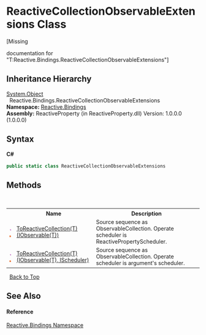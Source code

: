 # ReactiveCollectionObservableExtensions Class
 

\[Missing <summary> documentation for "T:Reactive.Bindings.ReactiveCollectionObservableExtensions"\]


## Inheritance Hierarchy
<a href="http://msdn2.microsoft.com/en-us/library/e5kfa45b" target="_blank">System.Object</a><br />&nbsp;&nbsp;Reactive.Bindings.ReactiveCollectionObservableExtensions<br />
**Namespace:**&nbsp;<a href="c3971206-685a-088e-bb60-d89f59135b99">Reactive.Bindings</a><br />**Assembly:**&nbsp;ReactiveProperty (in ReactiveProperty.dll) Version: 1.0.0.0 (1.0.0.0)

## Syntax

**C#**<br />
``` C#
public static class ReactiveCollectionObservableExtensions
```


## Methods
&nbsp;<table><tr><th></th><th>Name</th><th>Description</th></tr><tr><td>![Public method](media/pubmethod.gif "Public method")![Static member](media/static.gif "Static member")</td><td><a href="e0381aa2-a8fc-6f6a-58b9-d375e7e8b809">ToReactiveCollection(T)(IObservable(T))</a></td><td>
Source sequence as ObservableCollection. Operate scheduler is ReactivePropertyScheduler.</td></tr><tr><td>![Public method](media/pubmethod.gif "Public method")![Static member](media/static.gif "Static member")</td><td><a href="4030ac73-e5a2-76f8-89d5-ddbeebf520d2">ToReactiveCollection(T)(IObservable(T), IScheduler)</a></td><td>
Source sequence as ObservableCollection. Operate scheduler is argument's scheduler.</td></tr></table>&nbsp;
<a href="#reactivecollectionobservableextensions-class">Back to Top</a>

## See Also


#### Reference
<a href="c3971206-685a-088e-bb60-d89f59135b99">Reactive.Bindings Namespace</a><br />